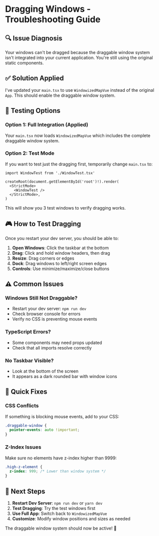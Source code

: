 # Dragging Windows - Troubleshooting Guide

## 🔍 **Issue Diagnosis**

Your windows can't be dragged because the draggable window system isn't integrated into your current application. You're still using the original static components.

## ✅ **Solution Applied**

I've updated your `main.tsx` to use `WindowizedMapVue` instead of the original `App`. This should enable the draggable window system.

## 🧪 **Testing Options**

### **Option 1: Full Integration (Applied)**
Your `main.tsx` now loads `WindowizedMapVue` which includes the complete draggable window system.

### **Option 2: Test Mode**
If you want to test just the dragging first, temporarily change `main.tsx` to:

```tsx
import WindowTest from './WindowTest.tsx'

createRoot(document.getElementById('root')!).render(
  <StrictMode>
    <WindowTest />
  </StrictMode>,
)
```

This will show you 3 test windows to verify dragging works.

## 🎮 **How to Test Dragging**

Once you restart your dev server, you should be able to:

1. **Open Windows**: Click the taskbar at the bottom
2. **Drag**: Click and hold window headers, then drag
3. **Resize**: Drag corners or edges 
4. **Dock**: Drag windows to left/right screen edges
5. **Controls**: Use minimize/maximize/close buttons

## ⚠️ **Common Issues**

### **Windows Still Not Draggable?**
- Restart your dev server: `npm run dev`
- Check browser console for errors
- Verify no CSS is preventing mouse events

### **TypeScript Errors?**
- Some components may need props updated
- Check that all imports resolve correctly

### **No Taskbar Visible?**
- Look at the bottom of the screen
- It appears as a dark rounded bar with window icons

## 🔧 **Quick Fixes**

### **CSS Conflicts**
If something is blocking mouse events, add to your CSS:
```css
.draggable-window {
  pointer-events: auto !important;
}
```

### **Z-Index Issues**
Make sure no elements have z-index higher than 9999:
```css
.high-z-element {
  z-index: 999; /* Lower than window system */
}
```

## 🚀 **Next Steps**

1. **Restart Dev Server**: `npm run dev` or `yarn dev`
2. **Test Dragging**: Try the test windows first
3. **Use Full App**: Switch back to `WindowizedMapVue` 
4. **Customize**: Modify window positions and sizes as needed

The draggable window system should now be active! 🎉